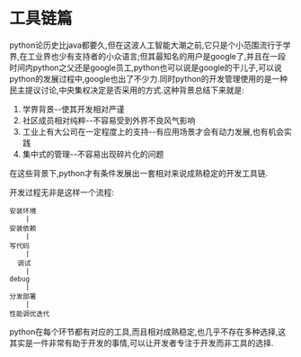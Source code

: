 # 工具链篇

python论历史比java都要久,但在这波人工智能大潮之前,它只是个小范围流行于学界,在工业界也少有支持者的小众语言;但其最知名的用户是google了,并且在一段时间内python之父还是google员工,python也可以说是google的干儿子,可以说python的发展过程中,google也出了不少力.同时python的开发管理使用的是一种民主提议讨论,中央集权决定是否采用的方式.这种背景总结下来就是:

1. 学界背景--使其开发相对严谨
2. 社区成员相对纯粹--不容易受到外界不良风气影响
3. 工业上有大公司在一定程度上的支持--有应用场景才会有动力发展,也有机会实践
4. 集中式的管理--不容易出现碎片化的问题

在这些背景下,python才有条件发展出一套相对来说成熟稳定的开发工具链.

开发过程无非是这样一个流程:

```shell
安装环境
    |
安装依赖
    |
写代码
    |
  调试
    |
debug
    |
分发部署
    |
性能调优迭代
```

python在每个环节都有对应的工具,而且相对成熟稳定,也几乎不存在多种选择,这其实是一件非常有助于开发的事情,可以让开发者专注于开发而非工具的选择.